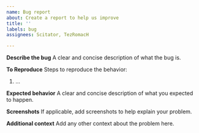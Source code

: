 ```yaml
---
name: Bug report
about: Create a report to help us improve
title: ''
labels: bug
assignees: Scitator, TezRomacH

---
```


**Describe the bug**
A clear and concise description of what the bug is.

**To Reproduce**
Steps to reproduce the behavior:
1. ...

**Expected behavior**
A clear and concise description of what you expected to happen.

**Screenshots**
If applicable, add screenshots to help explain your problem.

**Additional context**
Add any other context about the problem here.
